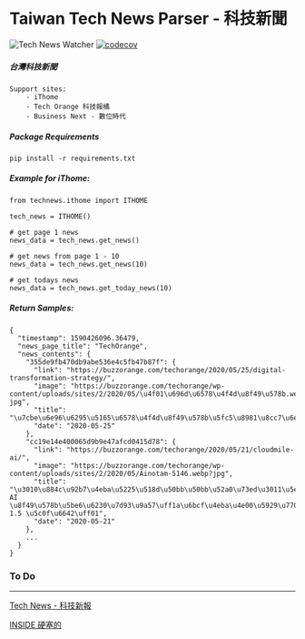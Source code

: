 # Taiwan Tech News Parser - 科技新聞

![Tech News Watcher](https://github.com/WisChang005/technews_tw/workflows/Tech%20News%20Watcher/badge.svg)
[![codecov](https://codecov.io/gh/WisChang005/technews_tw/branch/master/graph/badge.svg)](https://codecov.io/gh/WisChang005/technews_tw)


##### 台灣科技新聞
```
Support sites:
    - iThome
    - Tech Orange 科技報橘
    - Business Next - 數位時代
```

##### Package Requirements
```
pip install -r requirements.txt
```

##### Example for iThome:
```
from technews.ithome import ITHOME

tech_news = ITHOME()

# get page 1 news
news_data = tech_news.get_news()

# get news from page 1 - 10
news_data = tech_news.get_news(10)

# get todays news
news_data = tech_news.get_today_news(10)
```

##### Return Samples:
```
{
  "timestamp": 1590426096.36479,
  "news_page_title": "TechOrange",
  "news_contents": {
    "355de9fb470db9abe536e4c5fb47b87f": {
      "link": "https://buzzorange.com/techorange/2020/05/25/digital-transformation-strategy/",
      "image": "https://buzzorange.com/techorange/wp-content/uploads/sites/2/2020/05/\u4f01\u696d\u6578\u4f4d\u8f49\u578b.webp?jpg",
      "title": "\u7cbe\u6e96\u6295\u5165\u6578\u4f4d\u8f49\u578b\u5fc5\u8981\u8cc7\u6e90\uff01\u4f01\u696d\u5982\u4f55\u5efa\u69cb\u6700\u4f73\u7b56\u7565\uff1f",
      "date": "2020-05-25"
    },
    "cc19e14e400065d9b9e47afcd0415d78": {
      "link": "https://buzzorange.com/techorange/2020/05/21/cloudmile-ai/",
      "image": "https://buzzorange.com/techorange/wp-content/uploads/sites/2/2020/05/Ainotam-5146.webp?jpg",
      "title": "\u3010\u884c\u92b7\u4eba\u5225\u518d\u50bb\u50bb\u52a0\u73ed\u3011\u5ee3\u544a\u696d AI \u8f49\u578b\u5be6\u6230\u7d93\u9a57\uff1a\u6bcf\u4eba\u4e00\u5929\u7701\u4e0b 1.5 \u5c0f\u6642\uff01",
      "date": "2020-05-21"
    },
    ...
  }
}
```


### To Do
------------
[Tech News - 科技新報](https://technews.tw/)

[INSIDE 硬塞的](https://www.inside.com.tw/)

